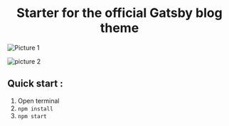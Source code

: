 <h1 align="center">
  Starter for the official Gatsby blog theme
</h1>

![Picture 1](./content/assets/picture-demo-1/png)

![picture 2](./content/assets/picture-demo-2/png)

## Quick start :
1. Open terminal
2. `npm install`
3. `npm start`
